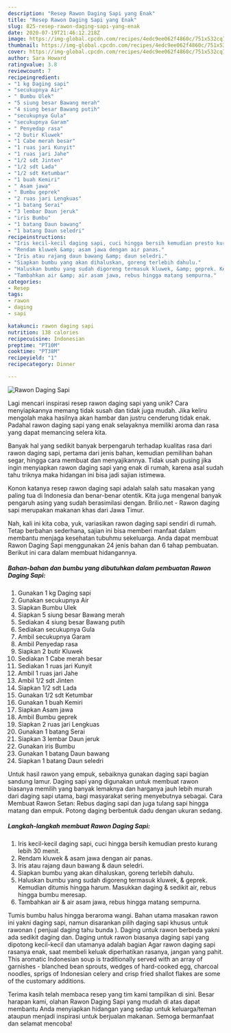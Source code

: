 ```yaml
---
description: "Resep Rawon Daging Sapi yang Enak"
title: "Resep Rawon Daging Sapi yang Enak"
slug: 825-resep-rawon-daging-sapi-yang-enak
date: 2020-07-19T21:46:12.218Z
image: https://img-global.cpcdn.com/recipes/4edc9ee062f4860c/751x532cq70/rawon-daging-sapi-foto-resep-utama.jpg
thumbnail: https://img-global.cpcdn.com/recipes/4edc9ee062f4860c/751x532cq70/rawon-daging-sapi-foto-resep-utama.jpg
cover: https://img-global.cpcdn.com/recipes/4edc9ee062f4860c/751x532cq70/rawon-daging-sapi-foto-resep-utama.jpg
author: Sara Howard
ratingvalue: 3.8
reviewcount: 7
recipeingredient:
- "1 kg Daging sapi"
- "secukupnya Air"
- " Bumbu Ulek"
- "5 siung besar Bawang merah"
- "4 siung besar Bawang putih"
- "secukupnya Gula"
- "secukupnya Garam"
- " Penyedap rasa"
- "2 butir Kluwek"
- "1 Cabe merah besar"
- "1 ruas jari Kunyit"
- "1 ruas jari Jahe"
- "1/2 sdt Jinten"
- "1/2 sdt Lada"
- "1/2 sdt Ketumbar"
- "1 buah Kemiri"
- " Asam jawa"
- " Bumbu geprek"
- "2 ruas jari Lengkuas"
- "1 batang Serai"
- "3 lembar Daun jeruk"
- "iris Bumbu"
- "1 batang Daun bawang"
- "1 batang Daun seledri"
recipeinstructions:
- "Iris kecil-kecil daging sapi, cuci hingga bersih kemudian presto kurang lebih 30 menit."
- "Rendam kluwek &amp; asam jawa dengan air panas."
- "Iris atau rajang daun bawang &amp; daun seledri."
- "Siapkan bumbu yang akan dihaluskan, goreng terlebih dahulu."
- "Haluskan bumbu yang sudah digoreng termasuk kluwek, &amp; geprek. Kemudian ditumis hingga harum. Masukkan daging &amp; sedikit air, rebus hingga bumbu meresap."
- "Tambahkan air &amp; air asam jawa, rebus hingga matang sempurna."
categories:
- Resep
tags:
- rawon
- daging
- sapi

katakunci: rawon daging sapi 
nutrition: 138 calories
recipecuisine: Indonesian
preptime: "PT10M"
cooktime: "PT38M"
recipeyield: "1"
recipecategory: Dinner

---
```



![Rawon Daging Sapi](https://img-global.cpcdn.com/recipes/4edc9ee062f4860c/751x532cq70/rawon-daging-sapi-foto-resep-utama.jpg)

Lagi mencari inspirasi resep rawon daging sapi yang unik? Cara menyiapkannya memang tidak susah dan tidak juga mudah. Jika keliru mengolah maka hasilnya akan hambar dan justru cenderung tidak enak. Padahal rawon daging sapi yang enak selayaknya memiliki aroma dan rasa yang dapat memancing selera kita.

Banyak hal yang sedikit banyak berpengaruh terhadap kualitas rasa dari rawon daging sapi, pertama dari jenis bahan, kemudian pemilihan bahan segar, hingga cara membuat dan menyajikannya. Tidak usah pusing jika ingin menyiapkan rawon daging sapi yang enak di rumah, karena asal sudah tahu triknya maka hidangan ini bisa jadi sajian istimewa.

Konon katanya resep rawon daging sapi adalah salah satu masakan yang paling tua di Indonesia dan benar-benar otentik. Kita juga mengenal banyak pengaruh asing yang sudah berasimilasi dengan. Brilio.net - Rawon daging sapi merupakan makanan khas dari Jawa Timur.


Nah, kali ini kita coba, yuk, variasikan rawon daging sapi sendiri di rumah. Tetap berbahan sederhana, sajian ini bisa memberi manfaat dalam membantu menjaga kesehatan tubuhmu sekeluarga. Anda dapat membuat Rawon Daging Sapi menggunakan 24 jenis bahan dan 6 tahap pembuatan. Berikut ini cara dalam membuat hidangannya.

<!--inarticleads1-->

##### Bahan-bahan dan bumbu yang dibutuhkan dalam pembuatan Rawon Daging Sapi:

1. Gunakan 1 kg Daging sapi
1. Gunakan secukupnya Air
1. Siapkan  Bumbu Ulek
1. Siapkan 5 siung besar Bawang merah
1. Sediakan 4 siung besar Bawang putih
1. Sediakan secukupnya Gula
1. Ambil secukupnya Garam
1. Ambil  Penyedap rasa
1. Siapkan 2 butir Kluwek
1. Sediakan 1 Cabe merah besar
1. Sediakan 1 ruas jari Kunyit
1. Ambil 1 ruas jari Jahe
1. Ambil 1/2 sdt Jinten
1. Siapkan 1/2 sdt Lada
1. Gunakan 1/2 sdt Ketumbar
1. Gunakan 1 buah Kemiri
1. Siapkan  Asam jawa
1. Ambil  Bumbu geprek
1. Siapkan 2 ruas jari Lengkuas
1. Gunakan 1 batang Serai
1. Siapkan 3 lembar Daun jeruk
1. Gunakan iris Bumbu
1. Gunakan 1 batang Daun bawang
1. Siapkan 1 batang Daun seledri


Untuk hasil rawon yang empuk, sebaiknya gunakan daging sapi bagian sandung lamur. Daging sapi yang digunakan untuk membuat rawon biasanya memilih yang banyak lemaknya dan harganya jauh lebih murah dari daging sapi utama, bagi masyarakat sering menyebutnya sebagai. Cara Membuat Rawon Setan: Rebus daging sapi dan juga tulang sapi hingga matang dan empuk. Potong daging berbentuk dadu dengan ukuran sedang. 

<!--inarticleads2-->

##### Langkah-langkah membuat Rawon Daging Sapi:

1. Iris kecil-kecil daging sapi, cuci hingga bersih kemudian presto kurang lebih 30 menit.
1. Rendam kluwek &amp; asam jawa dengan air panas.
1. Iris atau rajang daun bawang &amp; daun seledri.
1. Siapkan bumbu yang akan dihaluskan, goreng terlebih dahulu.
1. Haluskan bumbu yang sudah digoreng termasuk kluwek, &amp; geprek. Kemudian ditumis hingga harum. Masukkan daging &amp; sedikit air, rebus hingga bumbu meresap.
1. Tambahkan air &amp; air asam jawa, rebus hingga matang sempurna.


Tumis bumbu halus hingga beraroma wangi. Bahan utama masakan rawon ini yakni daging sapi, namun disarankan pilih daging sapi khusus untuk rawonan ( penjual daging tahu bunda ). Daging untuk rawon berbeda yakni ada sedikit daging dan. Daging untuk rawon biasanya daging sapi yang dipotong kecil-kecil dan utamanya adalah bagian Agar rawon daging sapi rasanya enak, saat membeli keluak diperhatikan rasanya, jangan yang pahit. This aromatic Indonesian soup is traditionally served with an array of garnishes - blanched bean sprouts, wedges of hard-cooked egg, charcoal noodles, sprigs of Indonesian celery and crisp fried shallot flakes are some of the customary additions. 

Terima kasih telah membaca resep yang tim kami tampilkan di sini. Besar harapan kami, olahan Rawon Daging Sapi yang mudah di atas dapat membantu Anda menyiapkan hidangan yang sedap untuk keluarga/teman ataupun menjadi inspirasi untuk berjualan makanan. Semoga bermanfaat dan selamat mencoba!
